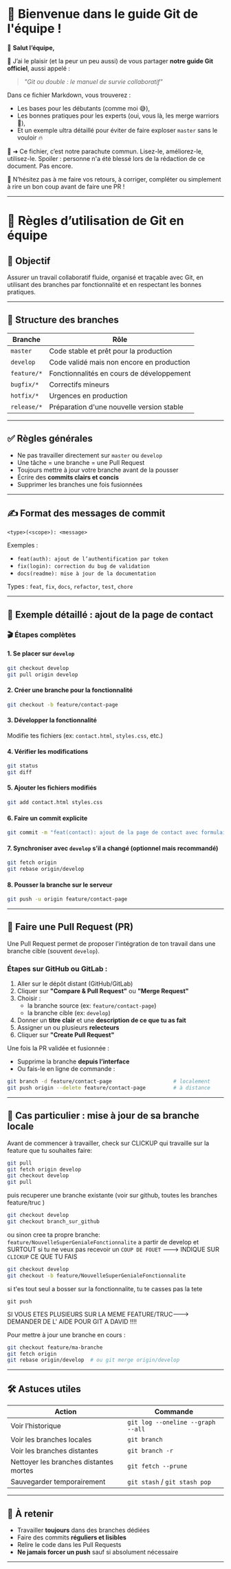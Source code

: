 
# 🎉 Bienvenue dans le guide Git de l'équipe !

👋 **Salut l’équipe,**

🎁 J’ai le plaisir (et la peur un peu aussi) de vous partager **notre guide Git officiel**, aussi appelé :

> _"Git ou double : le manuel de survie collaboratif"_

Dans ce fichier Markdown, vous trouverez :
- Les bases pour les débutants (comme moi 😅),
- Les bonnes pratiques pour les experts (oui, vous là, les merge warriors 💪),
- Et un exemple ultra détaillé pour éviter de faire exploser `master` sans le vouloir 🔥

📘 ➜ Ce fichier, c’est notre parachute commun. Lisez-le, améliorez-le, utilisez-le.
Spoiler : personne n'a été blessé lors de la rédaction de ce document. Pas encore.

📢 N’hésitez pas à me faire vos retours, à corriger, compléter ou simplement à rire un bon coup avant de faire une PR !

---

# 📘 Règles d’utilisation de Git en équipe

## 🎯 Objectif

Assurer un travail collaboratif fluide, organisé et traçable avec Git, en utilisant des branches par fonctionnalité et en respectant les bonnes pratiques.

---

## 🧱 Structure des branches

| Branche         | Rôle                                               |
|----------------|----------------------------------------------------|
| `master`          | Code stable et prêt pour la production             |
| `develop`       | Code validé mais non encore en production          |
| `feature/*`     | Fonctionnalités en cours de développement          |
| `bugfix/*`      | Correctifs mineurs                                 |
| `hotfix/*`      | Urgences en production                             |
| `release/*`     | Préparation d'une nouvelle version stable          |

---

## ✅ Règles générales

- Ne pas travailler directement sur `master` ou `develop`
- Une tâche = une branche = une Pull Request
- Toujours mettre à jour votre branche avant de la pousser
- Écrire des **commits clairs et concis**
- Supprimer les branches une fois fusionnées

---

## ✍️ Format des messages de commit

```
<type>(<scope>): <message>
```

Exemples :
- `feat(auth): ajout de l’authentification par token`
- `fix(login): correction du bug de validation`
- `docs(readme): mise à jour de la documentation`

Types : `feat`, `fix`, `docs`, `refactor`, `test`, `chore`

---

## 🔁 Exemple détaillé : ajout de la page de contact

### 🎬 Étapes complètes

#### 1. Se placer sur `develop`
```bash
git checkout develop
git pull origin develop
```

#### 2. Créer une branche pour la fonctionnalité
```bash
git checkout -b feature/contact-page
```

#### 3. Développer la fonctionnalité
Modifie tes fichiers (ex: `contact.html`, `styles.css`, etc.)

#### 4. Vérifier les modifications
```bash
git status
git diff
```

#### 5. Ajouter les fichiers modifiés
```bash
git add contact.html styles.css
```

#### 6. Faire un commit explicite
```bash
git commit -m "feat(contact): ajout de la page de contact avec formulaire"
```

#### 7. Synchroniser avec `develop` s’il a changé (optionnel mais recommandé)
```bash
git fetch origin
git rebase origin/develop
```

#### 8. Pousser la branche sur le serveur
```bash
git push -u origin feature/contact-page
```

---

## 🔀 Faire une Pull Request (PR)

Une Pull Request permet de proposer l'intégration de ton travail dans une branche cible (souvent `develop`).

### Étapes sur GitHub ou GitLab :
1. Aller sur le dépôt distant (GitHub/GitLab)
2. Cliquer sur **"Compare & Pull Request"** ou **"Merge Request"**
3. Choisir :
   - la branche source (ex: `feature/contact-page`)
   - la branche cible (ex: `develop`)
4. Donner un **titre clair** et une **description de ce que tu as fait**
5. Assigner un ou plusieurs **relecteurs**
6. Cliquer sur **"Create Pull Request"**

Une fois la PR validée et fusionnée :
- Supprime la branche **depuis l’interface**
- Ou fais-le en ligne de commande :

```bash
git branch -d feature/contact-page                    # localement
git push origin --delete feature/contact-page         # à distance
```

---

## 🔄 Cas particulier : mise à jour de sa branche locale

Avant de commencer à travailler, check sur CLICKUP qui travaille sur la feature que tu souhaites faire:
```bash
git pull
git fetch origin develop
git checkout develop
git pull
```
puis recuperer une branche existante (voir sur github, toutes les branches feature/truc  )
```bash
git checkout develop
git checkout branch_sur_github
```
ou sinon cree ta propre branche: `feature/NouvelleSuperGenialeFonctionnalite` a partir de develop et SURTOUT si tu ne veux pas recevoir un `COUP DE FOUET` ---> INDIQUE SUR `CLICKUP` CE QUE TU FAIS
```bash
git checkout develop
git checkout -b feature/NouvelleSuperGenialeFonctionnalite
```
si t'es tout seul a bosser sur la fonctionnalite, tu te casses pas la tete 
```
git push
```
SI VOUS ETES PLUSIEURS SUR LA MEME FEATURE/TRUC---> DEMANDER DE L' AIDE POUR GIT A DAVID !!!!

Pour mettre à jour une branche en cours :
```bash
git checkout feature/ma-branche
git fetch origin
git rebase origin/develop  # ou git merge origin/develop
```

---

## 🛠️ Astuces utiles

| Action                                 | Commande                                        |
|----------------------------------------|-------------------------------------------------|
| Voir l’historique                      | `git log --oneline --graph --all`              |
| Voir les branches locales              | `git branch`                                   |
| Voir les branches distantes            | `git branch -r`                                |
| Nettoyer les branches distantes mortes | `git fetch --prune`                            |
| Sauvegarder temporairement             | `git stash` / `git stash pop`                  |

---

## 📌 À retenir

- Travailler **toujours** dans des branches dédiées
- Faire des commits **réguliers et lisibles**
- Relire le code dans les Pull Requests
- **Ne jamais forcer un push** sauf si absolument nécessaire

---


